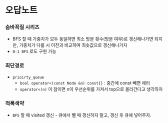 # 오답노트

### 숨바꼭질 시리즈
- BFS 할 때 가중치가 모두 동일하면 최소 방문 횟수(방문 여부)로 갱신해나가면 되지만, 가중치가 다를 시 이전과 비교하여 최솟값으로 갱신해나가자
- `0-1 BFS` 로도 구현 가능 

### 최단경로
- `prioirty_queue`
    - `bool operator<(const Node &n) const{}` : 중간에 const 빼면 에러
    - `operator<(n)` 이 참이면 n이 우선순위를 가져서 top으로 올라간다고 생각하자

### 적록색약
- `BFS` 할 때 visited 갱신 - 큐에서 뺄 때 갱신하지 말고, 갱신 후 큐에 넣어주자. 